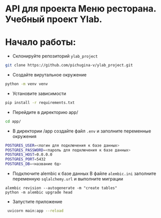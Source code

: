 # API для проекта Меню ресторана. Учебный проект Ylab. 


# Начало работы:
* Склонируйте репозиторий `ylab_project`
```bash
git clone https://github.com/pichugina-v/ylab_project.git
```
* Создайте вирутальное окружение
```bash
python -m venv venv
```
* Установите зависимости
```bash
pip install -r requirements.txt
```
* Перейдите в директорию app/
```bash
cd app/
```
* В директории /app создайте файл `.env` и заполните переменные окружения
```bash
POSTGRES_USER=<логин для подключения к базе данных>
POSTGRES_PASSWORD=<пароль для подключения к базе данных>
POSTGRES_HOST=0.0.0.0
POSTGRES_PORT=5432
POSTGRES_DB=<название бд>
```
* Подключите аlembic к базе данных
В файле `alembic.ini` заполните переменную `sqlalchemy.url` и выполните миграции
```
alembic revision --autogenerate -m "create tables"
python -m alembic upgrade head
```
* Запустите приложение
```bash
 uvicorn main:app --reload
```